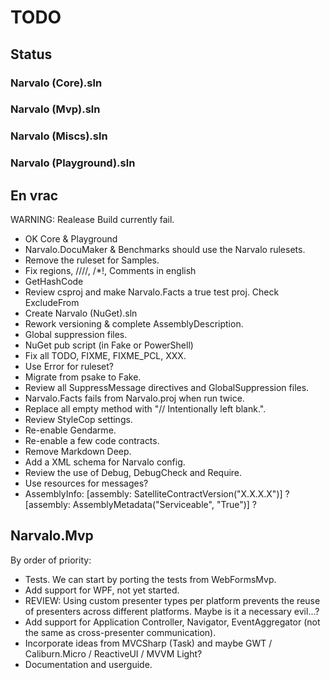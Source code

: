 TODO
====

Status
------

### Narvalo (Core).sln

### Narvalo (Mvp).sln

### Narvalo (Miscs).sln

### Narvalo (Playground).sln

En vrac
-------

WARNING: Realease Build currently fail.

- OK Core & Playground
- Narvalo.DocuMaker & Benchmarks should use the Narvalo rulesets.
- Remove the ruleset for Samples.
- Fix regions, ////, /*!, Comments in english
- GetHashCode
- Review csproj and make Narvalo.Facts a true test proj. Check ExcludeFrom
- Create Narvalo (NuGet).sln
- Rework versioning & complete AssemblyDescription.
- Global suppression files.
- NuGet pub script (in Fake or PowerShell)
- Fix all TODO, FIXME, FIXME_PCL, XXX.
- Use Error for ruleset?
- Migrate from psake to Fake.
- Review all SuppressMessage directives and GlobalSuppression files.
- Narvalo.Facts fails from Narvalo.proj when run twice.
- Replace all empty method with "// Intentionally left blank.".
- Review StyleCop settings.
- Re-enable Gendarme.
- Re-enable a few code contracts.
- Remove Markdown Deep.
- Add a XML schema for Narvalo config.
- Review the use of Debug, DebugCheck and Require.
- Use resources for messages?
- AssemblyInfo:
  [assembly: SatelliteContractVersion("X.X.X.X")] ?
  [assembly: AssemblyMetadata("Serviceable", "True")] ?


Narvalo.Mvp
-----------

By order of priority:
- Tests. We can start by porting the tests from WebFormsMvp.
- Add support for WPF, not yet started.
- REVIEW: Using custom presenter types per platform prevents the reuse
  of presenters across different platforms. Maybe is it a necessary evil...?
- Add support for Application Controller, Navigator, EventAggregator
  (not the same as cross-presenter communication).
- Incorporate ideas from MVCSharp (Task) and maybe GWT / Caliburn.Micro
  / ReactiveUI / MVVM Light?
- Documentation and userguide.
